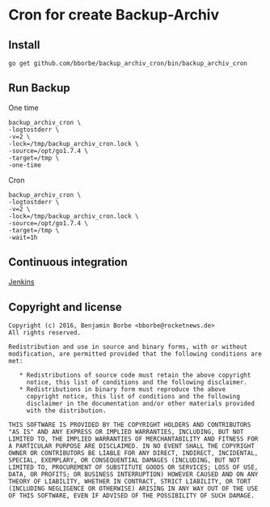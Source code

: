 # Cron for create Backup-Archiv

## Install

`go get github.com/bborbe/backup_archiv_cron/bin/backup_archiv_cron`

## Run Backup

One time

```
backup_archiv_cron \
-logtostderr \
-v=2 \
-lock=/tmp/backup_archiv_cron.lock \
-source=/opt/go1.7.4 \
-target=/tmp \
-one-time
```

Cron

```
backup_archiv_cron \
-logtostderr \
-v=2 \
-lock=/tmp/backup_archiv_cron.lock \
-source=/opt/go1.7.4 \
-target=/tmp \
-wait=1h
```

## Continuous integration

[Jenkins](https://jenkins.benjamin-borbe.de/job/Go-Backup-Archiv-Cron/)

## Copyright and license

    Copyright (c) 2016, Benjamin Borbe <bborbe@rocketnews.de>
    All rights reserved.
    
    Redistribution and use in source and binary forms, with or without
    modification, are permitted provided that the following conditions are
    met:
    
       * Redistributions of source code must retain the above copyright
         notice, this list of conditions and the following disclaimer.
       * Redistributions in binary form must reproduce the above
         copyright notice, this list of conditions and the following
         disclaimer in the documentation and/or other materials provided
         with the distribution.

    THIS SOFTWARE IS PROVIDED BY THE COPYRIGHT HOLDERS AND CONTRIBUTORS
    "AS IS" AND ANY EXPRESS OR IMPLIED WARRANTIES, INCLUDING, BUT NOT
    LIMITED TO, THE IMPLIED WARRANTIES OF MERCHANTABILITY AND FITNESS FOR
    A PARTICULAR PURPOSE ARE DISCLAIMED. IN NO EVENT SHALL THE COPYRIGHT
    OWNER OR CONTRIBUTORS BE LIABLE FOR ANY DIRECT, INDIRECT, INCIDENTAL,
    SPECIAL, EXEMPLARY, OR CONSEQUENTIAL DAMAGES (INCLUDING, BUT NOT
    LIMITED TO, PROCUREMENT OF SUBSTITUTE GOODS OR SERVICES; LOSS OF USE,
    DATA, OR PROFITS; OR BUSINESS INTERRUPTION) HOWEVER CAUSED AND ON ANY
    THEORY OF LIABILITY, WHETHER IN CONTRACT, STRICT LIABILITY, OR TORT
    (INCLUDING NEGLIGENCE OR OTHERWISE) ARISING IN ANY WAY OUT OF THE USE
    OF THIS SOFTWARE, EVEN IF ADVISED OF THE POSSIBILITY OF SUCH DAMAGE.

